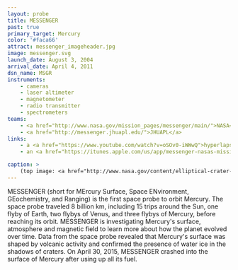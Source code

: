 ```yaml
---
layout: probe
title: MESSENGER
past: true
primary_target: Mercury
color: '#faca66'
attract: messenger_imageheader.jpg
image: messenger.svg
launch_date: August 3, 2004
arrival_date: April 4, 2011
dsn_name: MSGR
instruments:
    - cameras
    - laser altimeter
    - magnetometer
    - radio transmitter
    - spectrometers
teams:
    - <a href="http://www.nasa.gov/mission_pages/messenger/main/">NASA</a>
    - <a href="http://messenger.jhuapl.edu/">JHUAPL</a>
links:
    - a <a href="https://www.youtube.com/watch?v=oSOv0-iWWwQ">hyperlapse</a> of Mercury's surface shot by MESSENGER
    - an <a href="https://itunes.apple.com/us/app/messenger-nasas-mission-to/id510144229">iPhone/iPad app</a> detailing MESSENGER's mission and updates

caption: >
    (top image: <a href="http://www.nasa.gov/content/elliptical-crater-on-mercury/">Hovnatanian crater</a> on Mercury as seen by MESSENGER, NASA/Johns Hopkins University Applied Physics Laboratory/Carnegie Institution of Washington)
---
```

MESSENGER (short for MErcury Surface, Space ENvironment, GEochemistry, and Ranging) is the first space probe to orbit Mercury. The space probe traveled 8 billion km, including 15 trips around the Sun, one flyby of Earth, two flybys of Venus, and three flybys of Mercury, before reaching its orbit. MESSENGER is investigating Mercury's surface, atmosphere and magnetic field to learn more about how the planet evolved over time. Data from the space probe revealed that Mercury's surface was shaped by volcanic activity and confirmed the presence of water ice in the shadows of craters. On April 30, 2015, MESSENGER crashed into the surface of Mercury after using up all its fuel.

